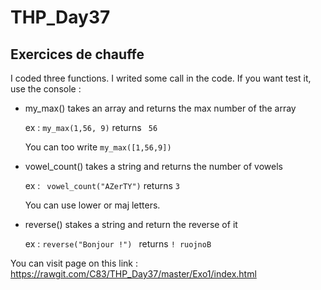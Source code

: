 # THP_Day37
## Exercices de chauffe

I coded three functions. I writed some call in the code. If you want test it, use the console : 
- my_max() takes an array and returns the max number of the array
    
    ex : ``` my_max(1,56, 9) ``` returns ``` 56```
    
    You can too write ``` my_max([1,56,9]) ```
- vowel_count() takes a string and returns the number of vowels
    
    ex : ``` vowel_count("AZerTY")``` returns ```3```
    
    You can use lower or maj letters.
- reverse() stakes a string and return the reverse of it
    
    ex : ```reverse("Bonjour !") ``` returns ```! ruojnoB```

You can visit page on this link : https://rawgit.com/C83/THP_Day37/master/Exo1/index.html
